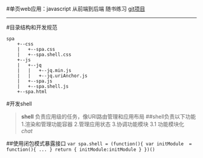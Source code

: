 ####
#单页web应用：javascript 从前端到后端 随书练习
[git项目](https://github.com/lilJay-lin/spa.git)
***
#目录结构和开发规范

	spa
		+--css
		|	+--spa.css
		|	+--spa.shell.css
		+--js
		|	+--jq
		|	|	+--jq.min.js
		|	|	+--jq.uriAnchor.js
		|	+--spa.js
		|	+--spa.shell.js
		+--spa.html


#开发shell
>**shell** 负责应用级的任务，像URI路由管理和应用布局
##shell负责以下功能
1.渲染和管理功能容器
2.管理应用状态
3.协调功能模块
3.1 功能模块化 *chat*

##使用闭包模式暴露接口
`var spa.shell = (function(){
	var initModule  = function(){
		...
	}
	return {
		initModule:initModule
	}
})()`
